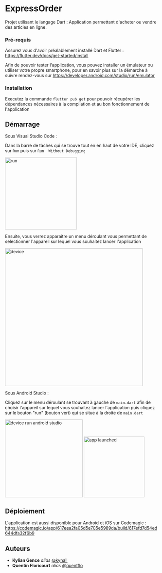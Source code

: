 # ExpressOrder

Projet utilisant le langage Dart : Application permettant d'acheter ou vendre des articles en ligne.

### Pré-requis

Assurez vous d'avoir préalablement installé Dart et Flutter : https://flutter.dev/docs/get-started/install

Afin de pouvoir tester l'application, vous pouvez installer un émulateur ou utiliser votre propre smartphone, pour en savoir plus sur la démarche à suivre rendez-vous sur https://developer.android.com/studio/run/emulator

### Installation

Executez la commande ``flutter pub get`` pour pouvoir récupérer les dépendances nécessaires à la compilation et au bon fonctionnement de l'application


## Démarrage

Sous Visual Studio Code :

Dans la barre de tâches qui se trouve tout en en haut de votre IDE, cliquez sur ``Run`` puis sur ``Run  Without Debugging``

<img width="236" alt="run" src="https://user-images.githubusercontent.com/72348896/139526482-a445e60d-d45a-4d31-a97d-e252014e13fb.PNG">

Ensuite, vous verrez apparaitre un menu déroulant vous permettant de selectionner l'appareil sur lequel vous souhaitez lancer l'application

<img width="452" alt="device" src="https://user-images.githubusercontent.com/72348896/139526505-12d60edd-8ee9-4ba9-a41b-1b26971c4410.PNG">

Sous Android Studio :

Cliquez sur le menu déroulant se trouvant à gauche de ``main.dart`` afin de choisir l'appareil sur lequel vous souhaitez lancer l'application puis cliquez sur le bouton "run" (bouton vert) qui se situe à la droite de ``main.dart``

<img width="255" alt="device run android studio" src="https://user-images.githubusercontent.com/72348896/139526463-ff11d312-a880-46cd-894f-50bccdef9f1f.PNG">

<img width="199" alt="app launched" src="https://user-images.githubusercontent.com/72348896/139601811-93b10b68-9321-4d48-b0d6-d5b6c4cd91c1.PNG">

## Déploiement

L'application est aussi disponible pour Android et iOS sur Codemagic : https://codemagic.io/app/617eea2fa05d5e705e5989da/build/617efd7d54ed644dfa32f6b9


## Auteurs

* **Kylian Gence** _alias_ [@kynail](https://github.com/kynail)
* **Quentin Floricourt** _alias_ [@quentflo](https://github.com/QuentFlo)

